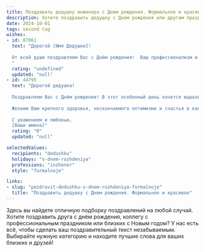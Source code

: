 ```yaml
---
title: Поздравить дедушку инженера c Днем рождения. Формальное и красивое
description: Хотите поздравить дедушку c Днем рождения или другим праздником? Наш ИИ создаст незабываемое поздравление, а вы обязательно выделитесь среди других.  
date: 2024-10-01
tags: second tag
wishes:
- id: 87061
  text: "Дорогой [Имя Дедушки]!
  
  От всей души поздравляем Вас с Днём рождения!  Ваш профессионализм и вклад в инженерное дело вызывают глубокое уважение. Желаем Вам крепкого здоровья, долголетия, благополучия и новых свершений. Пусть каждый день будет наполнен радостью, теплом и любовью близких.
  "
  rating: "undefined"
  updated: "null"
- id: 44795
  text: "Дорогой дедушка!
  
  Поздравляем Вас с Днём рождения! В этот особенный день хочется выразить Вам свои самые искренние и тёплые поздравления. Ваши мудрость и жизненный опыт – это бесценный дар для всех нас. Как выдающийся инженер, Вы всегда находили необычные решения сложных задач, и Ваши достижения вдохновляют нас стремиться к высоким результатам.
  
  Желаем Вам крепкого здоровья, нескончаемого оптимизма и счастья в каждом новом дне. Пусть каждый момент будет наполнен радостью и теплотой от общения с близкими. Спасибо Вам за все уроки, которые Вы нам преподали, и за тот свет, который Вы излучаете.
  
  С уважением и любовью,
  [Ваши имена]"
  rating: "0"
  updated: "null"

selectedValues:
  recipients: "dedushku"
  holidays: "s-dnem-rozhdeniya"
  professions: "inzhener"
  style: "formalnoje"

links:
- slug: "pozdravit-dedushku-s-dnem-rozhdeniya-formalnoje"
  title: "Поздравить дедушку c Днем рождения. Формальное и красивое"
---
```


Здесь вы найдете отличную подборку поздравлений на любой случай. 
Хотите поздравить друга с днём рождения, коллегу с профессиональным праздником или близких с Новым годом? У нас есть всё, чтобы сделать ваш поздравительный текст незабываемым. Выбирайте нужную категорию и находите лучшие слова для ваших близких и друзей!
